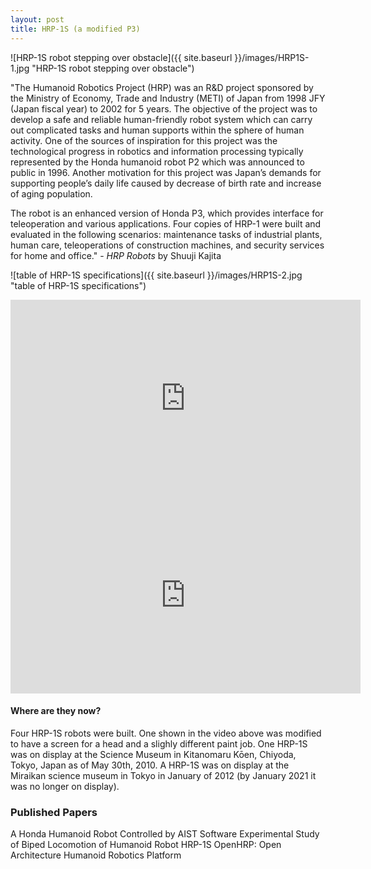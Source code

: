```yaml
---
layout: post
title: HRP-1S (a modified P3)
---
```

![HRP-1S robot stepping over obstacle]({{ site.baseurl }}/images/HRP1S-1.jpg "HRP-1S robot stepping over obstacle")


"The Humanoid Robotics Project (HRP) was an R&D project sponsored by the Ministry of Economy, Trade and Industry (METI) of Japan from 1998 JFY (Japan fiscal year) to 2002 for 5 years. The objective of the project was to develop a safe and reliable human-friendly robot system which can carry out complicated tasks and human supports within the sphere of human activity. One of the sources of inspiration for this project was the technological progress in robotics and information processing typically represented by the Honda humanoid robot P2 which was announced to public in 1996. Another motivation for this project was Japan’s demands for supporting people’s daily life caused by decrease of birth rate and increase of aging population.

The robot is an enhanced version of Honda P3, which provides interface for teleoperation and various applications. Four copies of HRP-1 were built and evaluated in the following scenarios: maintenance tasks of industrial plants, human care, teleoperations of construction machines, and security services for home and office." - _HRP Robots_ by Shuuji Kajita

![table of HRP-1S specifications]({{ site.baseurl }}/images/HRP1S-2.jpg "table of HRP-1S specifications")


<iframe width="560" height="315" src="https://www.youtube.com/embed/aoDb27Tb6xE" title="YouTube video player" frameborder="0" allow="accelerometer; autoplay; clipboard-write; encrypted-media; gyroscope; picture-in-picture" allowfullscreen></iframe>

<iframe width="560" height="315" src="https://www.youtube.com/embed/zP_GNUGTXr4" title="YouTube video player" frameborder="0" allow="accelerometer; autoplay; clipboard-write; encrypted-media; gyroscope; picture-in-picture" allowfullscreen></iframe>

#### Where are they now?
Four HRP-1S robots were built. One shown in the video above was modified to have a screen for a head and a slighly different paint job. One HRP-1S was on display at the Science Museum in Kitanomaru Kōen, Chiyoda, Tokyo, Japan as of May 30th, 2010. A HRP-1S was on display at the Miraikan science museum in Tokyo in January of 2012 (by January 2021 it was no longer on display). 

### Published Papers
A Honda Humanoid Robot Controlled by AIST Software 
Experimental Study of Biped Locomotion of Humanoid Robot HRP-1S
OpenHRP: Open Architecture Humanoid Robotics Platform
